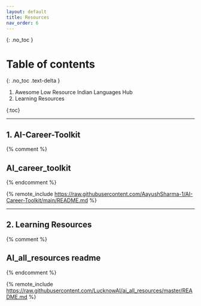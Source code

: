 ```yaml
---
layout: default
title: Resources
nav_order: 6
---
```


{: .no_toc }

# Table of contents

{: .no_toc .text-delta }

1. Awesome Low Resource Indian Languages Hub
2. Learning Resources

{:toc}

---

## 1. AI-Career-Toolkit

{% comment %}
## AI_career_toolkit

{% endcomment %}

{% remote_include https://raw.githubusercontent.com/AayushSharma-1/AI-Career-Toolkit/main/README.md %}


---

## 2. Learning Resources
<!-- [Click Here !][def2]{: .btn .btn-primary .fs-5 .mb-4 .mb-md-0 .mr-2 } -->


<!-- Prevent Jekyll from processing the README for TOC -->

{% comment %}
## AI_all_resources readme

{% endcomment %}
<!-- Start of README content, but hidden from TOC generation -->

{% remote_include https://raw.githubusercontent.com/LucknowAI/ai_all_resources/master/README.md %}

